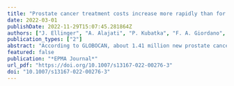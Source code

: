 ```yaml
---
title: "Prostate cancer treatment costs increase more rapidly than for any other cancer—how to reverse the trend?"
date: 2022-03-01
publishDate: 2022-11-29T15:07:45.281864Z
authors: ["J. Ellinger", "A. Alajati", "P. Kubatka", "F. A. Giordano", "M. Ritter", "V. Costigliola", "O. Golubnitschaja"]
publication_types: ["2"]
abstract: "According to GLOBOCAN, about 1.41 million new prostate cancer (PCa) cases were registered in the year 2020 globally. The corresponding socio-economic burden is enormous. Anti-cancer mRNA-based therapy is a promising approach, the principle of which is currently applied for anti-COVID-19 vaccination, undergoing a detailed investigation in populations considering its short- and long-term effectiveness and potential side effects. Pragmatically considered, it will take years or even decades to make mRNA therapy working for any type of cancers, and if possible, for individual malignancy sub-types which are many specifically for the PCa. Actually, the costs of treating PCa are increasing more rapidly than those of any other cancer. The trend has to be reversed now, not in a couple of years. In general, two main components are making currently applied reactive (management of clinically manifested disease) PCa treatment particularly expensive. On one hand, it is rapidly increasing incidence of the disease and metastatic PCa as its subtype. To this end, rapidly increasing PCa incidence rates in young and middle-aged male sub-populations should be taken into account as a long-term contributor to the metastatic disease potentially developed later on in life. On the other hand, patient stratification to differentiate between non-metastatic PCa (no need for an extensive and costly treatment) and particularly aggressive cancer subtypes requiring personalised treatment algorithms is challenging. Considering current statistics, it becomes obvious that reactive medicine got at its limit in PCa management. Multi-professional expertise is unavoidable to create and implement anti-PCa programmes in the population. In our strategic paper, we exemplify challenging PCa management by providing detailed expert recommendations for primary (health risk assessment), secondary (prediction and prevention of metastatic disease in PCa) and tertiary (making palliative care to the management of chronic disease) care in the framework of predictive, preventive and personalised medicine."
featured: false
publication: "*EPMA Journal*"
url_pdf: "https://doi.org/10.1007/s13167-022-00276-3"
doi: "10.1007/s13167-022-00276-3"
---
```


